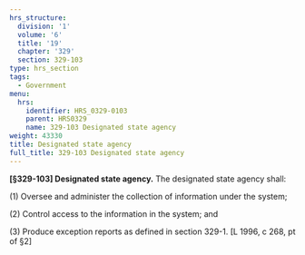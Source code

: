 ```yaml
---
hrs_structure:
  division: '1'
  volume: '6'
  title: '19'
  chapter: '329'
  section: 329-103
type: hrs_section
tags:
  - Government
menu:
  hrs:
    identifier: HRS_0329-0103
    parent: HRS0329
    name: 329-103 Designated state agency
weight: 43330
title: Designated state agency
full_title: 329-103 Designated state agency
---
```

**[§329-103] Designated state agency.** The designated state agency shall:

(1) Oversee and administer the collection of information under the system;

(2) Control access to the information in the system; and

(3) Produce exception reports as defined in section 329-1\. [L 1996, c 268, pt of §2]